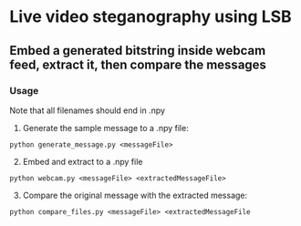 # Live video steganography using LSB

## Embed a generated bitstring inside webcam feed, extract it, then compare the messages

### Usage

Note that all filenames should end in .npy

1. Generate the sample message to a .npy file:

`python generate_message.py <messageFile>`

2. Embed and extract to a .npy file

`python webcam.py <messageFile> <extractedMessageFile>`

3. Compare the original message with the extracted message:

`python compare_files.py <messageFile> <extractedMessageFile`

